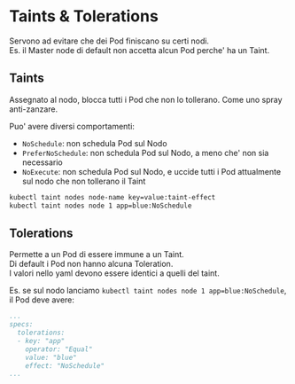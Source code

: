 Taints & Tolerations
====================

Servono ad evitare che dei Pod finiscano su certi nodi.  
Es. il Master node di default non accetta alcun Pod perche' ha un Taint.

Taints
------

Assegnato al nodo, blocca tutti i Pod che non lo tollerano.
Come uno spray anti-zanzare.

Puo' avere diversi comportamenti:
- `NoSchedule`: non schedula Pod sul Nodo
- `PreferNoSchedule`: non schedula Pod sul Nodo, a meno che' non sia necessario
- `NoExecute`: non schedula Pod sul Nodo, e uccide tutti i Pod attualmente sul nodo che non tollerano il Taint

```bash
kubectl taint nodes node-name key=value:taint-effect
kubectl taint nodes node 1 app=blue:NoSchedule
```

Tolerations
-----------

Permette a un Pod di essere immune a un Taint.  
Di default i Pod non hanno alcuna Toleration.  
I valori nello yaml devono essere identici a quelli del taint.

Es. se sul nodo lanciamo `kubectl taint nodes node 1 app=blue:NoSchedule`, il Pod deve avere:
```yaml
...
specs:
  tolerations:
  - key: "app"
    operator: "Equal"
    value: "blue"
    effect: "NoSchedule"
...
```
